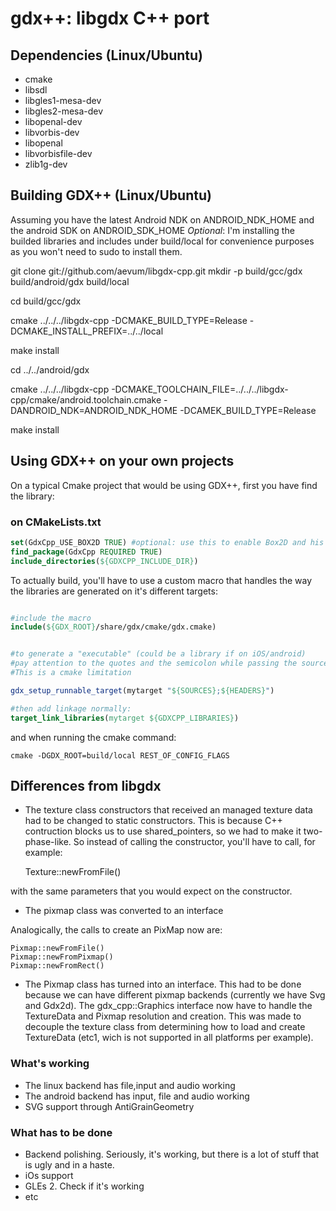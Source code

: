 # gdx++: libgdx C++ port

## Dependencies (Linux/Ubuntu)

* cmake
* libsdl
* libgles1-mesa-dev
* libgles2-mesa-dev
* libopenal-dev
* libvorbis-dev
* libopenal
* libvorbisfile-dev
* zlib1g-dev

## Building GDX++ (Linux/Ubuntu)

Assuming you have the latest Android NDK on ANDROID_NDK_HOME and the android SDK on ANDROID_SDK_HOME
_Optional_: I'm installing the builded libraries and includes under build/local for convenience purposes as you won't need to sudo to install them.

git clone git://github.com/aevum/libgdx-cpp.git 
mkdir -p build/gcc/gdx build/android/gdx build/local

cd build/gcc/gdx

cmake ../../../libgdx-cpp -DCMAKE_BUILD_TYPE=Release -DCMAKE_INSTALL_PREFIX=../../local

make install

cd ../../android/gdx

cmake ../../../libgdx-cpp -DCMAKE_TOOLCHAIN_FILE=../../../libgdx-cpp/cmake/android.toolchain.cmake -DANDROID_NDK=ANDROID_NDK_HOME -DCAMEK_BUILD_TYPE=Release

make install


## Using GDX++ on your own projects

On a typical Cmake project that would be using GDX++, first you have find the library:

### on CMakeLists.txt

```cmake
set(GdxCpp_USE_BOX2D TRUE) #optional: use this to enable Box2D and his Gdx layer
find_package(GdxCpp REQUIRED TRUE)
include_directories(${GDXCPP_INCLUDE_DIR})
```

To actually build, you'll have to use a custom macro that handles the way the libraries are generated on it's different targets:

```cmake

#include the macro
include(${GDX_ROOT}/share/gdx/cmake/gdx.cmake)


#to generate a "executable" (could be a library if on iOS/android)
#pay attention to the quotes and the semicolon while passing the sources and headers. 
#This is a cmake limitation

gdx_setup_runnable_target(mytarget "${SOURCES};${HEADERS}")

#then add linkage normally:
target_link_libraries(mytarget ${GDXCPP_LIBRARIES})
```

and when running the cmake command:

```shell
cmake -DGDX_ROOT=build/local REST_OF_CONFIG_FLAGS
```

## Differences from libgdx

* The texture class constructors that received an managed texture data had to be changed to static constructors.
This is because C++ contruction blocks us to use shared_pointers, so we had to make it two-phase-like. So instead of calling the constructor,
you'll have to call, for example:

    Texture::newFromFile()

with the same parameters that you would expect on the constructor.

* The pixmap class was converted to an interface

Analogically, the calls to create an PixMap now are:

    Pixmap::newFromFile()
    Pixmap::newFromPixmap()
    Pixmap::newFromRect()

* The Pixmap class has turned into an interface. This had to be done because we can have different pixmap backends (currently we have Svg and Gdx2d).
The gdx_cpp::Graphics interface now have to handle the TextureData and Pixmap resolution and creation. This was made to decouple the texture class from determining
how to load and create TextureData (etc1, wich is not supported in all platforms per example).


### What's working

* The linux backend has file,input and audio working
* The android backend has input, file and audio working
* SVG support through AntiGrainGeometry

### What has to be done

* Backend polishing. Seriously, it's working, but there is a lot of stuff that is ugly and in a haste.
* iOs support
* GLEs 2. Check if it's working
* etc

